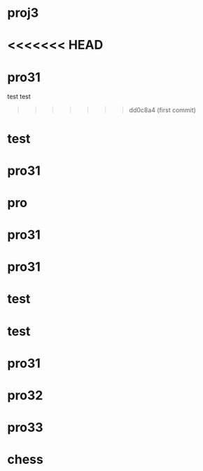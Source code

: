 # proj3
<<<<<<< HEAD
=======
# pro31
test
test
>>>>>>> dd0c8a4 (first commit)
# test
# pro31
# pro
# pro31
# pro31
# test
# test
# pro31
# pro32
# pro33
# chess
